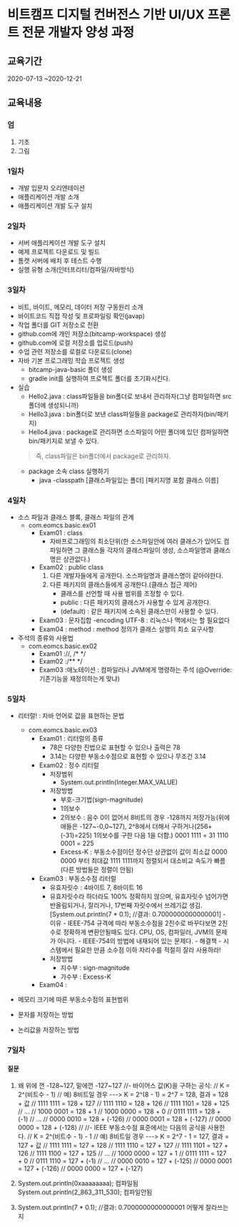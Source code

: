 # 비트캠프 디지털 컨버전스 기반 UI/UX 프론트 전문 개발자 양성 과정

## 교육기간
2020-07-13 ~2020-12-21

## 교육내용

### 엄

1. 기초
2. 그림

### 1일차

- 개발 입문자 오리엔테이션
- 애플리케이션 개발 소개
- 애플리케이션 개발 도구 설치

### 2일차

- 서버 애플리케이션 개발 도구 설치
- 예제 프로젝트 다운로드 및 빌드
- 톰캣 서버에 배치 후 테스트 수행
- 실행 유형 소개(인터프리터/컴파일/자바방식)

### 3일차

- 비트, 바이트, 메모리, 데이터 저장 구동원리 소개
- 바이트코드 직접 작성 및 프로파일링 확인(javap)
- 작업 폴더를 GIT 저장소로 전환
- github.com에 개인 저장소(bitcamp-workspace) 생성
- github.com에 로컬 저장소를 업로드(push)
- 수업 관련 저장소를 로컬로 다운로드(clone)
- 자바 기본 프로그래밍 학습 프로젝트 생성
    - bitcamp-java-basic 폴더 생성
    - gradle init를 실행하여 프로젝트 폴더를 초기화시킨다.
- 실습
    - Hello2.java : class파일들을 bin폴더로 보내서 관리하자(그냥 컴파일하면 src폴더에 생성되니까)
    - Hello3.java : bin폴더로 보낸 class파일들을 package로 관리하자(bin/패키지)
    - Hello4.java : package로 관리하면 소스파일이 어떤 폴더에 있던 컴파일하면 bin/패키지로 보낼 수 있다.
    > 즉, class파일은 bin폴더에서 package로 관리하자.
    - package 소속 class 실행하기
        - java -classpath [클래스파일있는 폴더] [패키지명 포함 클래스 이름]

### 4일차

- 소스 파일과 클래스 블록, 클래스 파일의 관계
    - com.eomcs.basic.ex01
        - Exam01 : class 
            - 자바프로그래밍의 최소단위(한 소스파일안에 여러 클래스가 있어도 컴파일하면 그 클래스들 각자의 클래스파일이 생성, 소스파일명과 클래스명은 상관없다.)
        - Exam02 : public class 
            1. 다른 개발자들에게 공개한다. 소스파일명과 클래스명이 같아야한다.
            2. 다른 패키지의 클래스들에게 공개한다.(클래스 접근 제어)
                - 클래스를 선언할 때 사용 범위를 조정할 수 있다.
                - public : 다른 패키지의 클래스가 사용할 수 있게 공개한다.
                - (default) : 같은 패키지에 소속된 클래스만이 사용할 수 있다.
        - Exam03 : 문자집합 -encoding UTF-8 : 리눅스나 맥에서는 할 필요없다 
        - Exam04 : method : method 정의가 클래스 실행의 최소 요구사항
- 주석의 종류와 사용법
    - com.eomcs.basic.ex02
        - Exam01 ://, /* */
        - Exam02 :/** */
        - Exam03 :애노테이션 : 컴파일러나 JVM에게 명령하는 주석 (@Override: 기존기능을 재정의하는게 맞냐)

### 5일차
- 리터럴! : 자바 언어로 값을 표현하는 문법
    - com.eomcs.basic.ex03
        - Exam01 : 리터럴의 종류
            - 78은 다양한 진법으로 표현할 수 있으나 출력은  78
            - 3.14는 다양한 부동소수점으로 표현할 수 있으나 무조건 3.14
        - Exam02 : 정수 리터럴
            - 저장범위
                - System.out.println(Integer.MAX_VALUE)
            - 저장방법
                - 부호-크기법(sign-magnitude)
                - 1의보수
                - 2의보수 : 음수 0이 없어서 8비트의 경우 -128까지 저장가능(위에 애들은 -127~-0,0~127), 2^8에서 더해서 구하거나(256+(-31)=225) 1의보수를 구한 다음 1을 더함.)
                0001 1111 = 31
                1110 0001 = 225
                - Excess-K : 부동소수점이던 정수던 상관없이 값이 최소값 0000 0000 부터 최대값 1111 1111까지 정렬되서 대소비교 속도가 빠름(다른 방법들은 정렬이 안됨)
        - Exam03 : 부동소수점 리터럴
            - 유효자릿수 : 4바이트 7, 8바이트 16
            - 유효자릿수라 하더라도 100% 정확하지 않으며, 유효자릿수 넘어가면 반올림되거나, 잘리거나, 17번째 자릿수에서 쓰레기값 생김.
                    [System.out.println(7 * 0.1); //결과: 0.7000000000000001]
                    - 이유
                    - IEEE-754 규격에 따라 부동소수점을 2진수로 바꾸다보면
                        2진수로 정확하게 변환안될때도 있다.
                        CPU, OS, 컴파일러, JVM의 문제가 아니다.
                    - IEEE-754의 방법에 내재되어 있는 문제다.
                    - 해결책
                        - 시스템에서 필요한 만큼 소수점 이하 자리수를 적절히 잘라 사용하라!
            - 저장방법
                - 지수부 : sign-magnitude
                - 가수부 : Excess-K
        - Exam04 : 
            

- 메모리 크기에 따른 부동소수점의 표현범위
- 문자를 저장하는 방법
- 논리값을 저장하는 방법

### 7일차


#### 질문
1. 왜 위에 껀 -128~127, 밑에껀 -127~127
    //- 바이어스 값(K)을 구하는 공식:
    //    K = 2^(비트수 - 1)
    //  예) 8비트일 경우 ---> K = 2^(8 - 1) = 2^7 = 128, 결과 = 128 + 값
    //   1111 1111 = 128 + 127
    //   1111 1110 = 128 + 126
    //   1111 1101 = 128 + 125
    //      ...
    //   1000 0001 = 128 + 1
    //   1000 0000 = 128 + 0
    //   0111 1111 = 128 + (-1)
    //      ...
    //   0000 0010 = 128 + (-126)
    //   0000 0001 = 128 + (-127)
    //   0000 0000 = 128 + (-128)
    //
    //- IEEE 부동소수점 표준에서는 다음의 공식을 사용한다.
    //    K = 2^(비트수 - 1) - 1
    //  예) 8비트일 경우 ---> K = 2^7 - 1 = 127, 결과 = 127 + 값
    //   1111 1111 = 127 + 128
    //   1111 1110 = 127 + 127
    //   1111 1101 = 127 + 126
    //   1111 1100 = 127 + 125
    //      ...
    //   1000 0000 = 127 + 1
    //   0111 1111 = 127 + 0
    //   0111 1110 = 127 + (-1)
    //      ...
    //   0000 0010 = 127 + (-125)
    //   0000 0001 = 127 + (-126)
    //   0000 0000 = 127 + (-127)
2. System.out.println(0xaaaaaaaa); 컴파일됨
   System.out.println(2_863_311_530‬); 컴파일안됨

3. System.out.println(7 * 0.1); //결과: 0.7000000000000001
    어떻게 잘라쓰는지